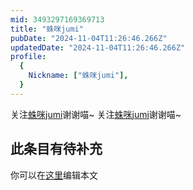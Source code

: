 ```yaml
---
mid: 3493297169369713
title: "蛛咪jumi"
pubDate: "2024-11-04T11:26:46.266Z"
updatedDate: "2024-11-04T11:26:46.266Z"
profile:
  {
    Nickname: ["蛛咪jumi"],
  }
---
```


关注[蛛咪jumi](https://space.bilibili.com/3493297169369713)谢谢喵~ 关注[蛛咪jumi](https://space.bilibili.com/3493297169369713)谢谢喵~

## 此条目有待补充
你可以在[这里](https://github.com/Yuhanawa/VTuber.ICU-Content/edit/master/v/蛛咪jumi/index.md)编辑本文
